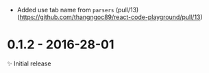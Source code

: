 - Added use tab name from ``parsers``
(pull/13)(https://github.com/thangngoc89/react-code-playground/pull/13)

# 0.1.2 - 2016-28-01

✨ Initial release
